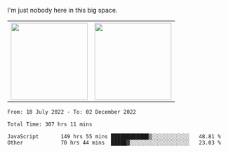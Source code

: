 I'm just nobody here in this big space.
<table>
  <tr>
    <th>
        <img height="175em" src="https://github-readme-stats.vercel.app/api/top-langs/?username=introbond&hide=css,html&layout=compact&theme=nord" />
    </th>
    <th><img height="175em" src="https://github-readme-stats.vercel.app/api/?username=introbond&theme=nord&show_icons=true&hide_border=true&&count_private=true&include_all_commits=true" /></th>
  </tr>
</table>

<!--START_SECTION:waka-->

```text
From: 18 July 2022 - To: 02 December 2022

Total Time: 307 hrs 11 mins

JavaScript       149 hrs 55 mins ████████████▒░░░░░░░░░░░░   48.81 %
Other            70 hrs 44 mins  █████▓░░░░░░░░░░░░░░░░░░░   23.03 %
```

<!--END_SECTION:waka-->
